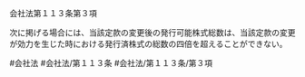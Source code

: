 会社法第１１３条第３項

次に掲げる場合には、当該定款の変更後の発行可能株式総数は、当該定款の変更が効力を生じた時における発行済株式の総数の四倍を超えることができない。

#会社法
#会社法/第１１３条
#会社法/第１１３条/第３項
